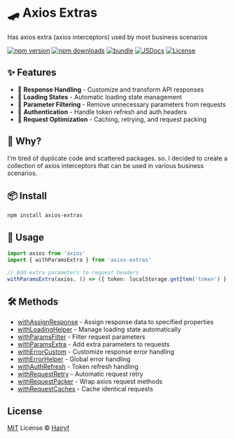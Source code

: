 # 🛹 Axios Extras

Has axios extra (axios interceptors) used by most business scenarios

[![npm version][npm-version-src]][npm-version-href]
[![npm downloads][npm-downloads-src]][npm-downloads-href]
[![bundle][bundle-src]][bundle-href]
[![JSDocs][jsdocs-src]][jsdocs-href]
[![License][license-src]][license-href]

## ✨ Features

- 🔄 **Response Handling** - Customize and transform API responses
- 🚦 **Loading States** - Automatic loading state management
- 🧹 **Parameter Filtering** - Remove unnecessary parameters from requests
- 🔑 **Authentication** - Handle token refresh and auth headers
- 🔁 **Request Optimization** - Caching, retrying, and request packing

## 💬 Why?

I'm tired of duplicate code and scattered packages. so. I decided to create a collection of axios interceptors that can be used in various business scenarios.

## 📦 Install

```bash
npm install axios-extras
```

## 🚀 Usage

```typescript
import axios from 'axios'
import { withParamsExtra } from 'axios-extras'

// Add extra parameters to request headers
withParamsExtra(axios, () => ({ token: localStorage.getItem('token') }), 'headers')
```

## 🛠️ Methods

- [withAssignResponse](src/assign-response/README.md) - Assign response data to specified properties
- [withLoadingHelper](src/loading-helper/README.md) - Manage loading state automatically
- [withParamsFilter](src/params-filter/README.md) - Filter request parameters
- [withParamsExtra](src/params-extra/README.md) - Add extra parameters to requests
- [withErrorCustom](src/error-custom/README.md) - Customize response error handling
- [withErrorHelper](src/error-helper/README.md) - Global error handling
- [withAuthRefresh](src/auth-refresh/README.md) - Token refresh handling
- [withRequestRetry](src/request-retry/README.md) - Automatic request retry
- [withRequestPacker](src/request-packer/README.md) - Wrap axios request methods
- [withRequestCaches](src/request-caches/README.md) - Cache identical requests
## License

[MIT](./LICENSE) License © [Hairyf](https://github.com/hairyf)

<!-- Badges -->

[npm-version-src]: https://img.shields.io/npm/v/axios-extras?style=flat&colorA=080f12&colorB=1fa669
[npm-version-href]: https://npmjs.com/package/axios-extras
[npm-downloads-src]: https://img.shields.io/npm/dm/axios-extras?style=flat&colorA=080f12&colorB=1fa669
[npm-downloads-href]: https://npmjs.com/package/axios-extras
[bundle-src]: https://img.shields.io/bundlephobia/minzip/axios-extras?style=flat&colorA=080f12&colorB=1fa669&label=minzip
[bundle-href]: https://bundlephobia.com/result?p=axios-extras
[license-src]: https://img.shields.io/github/license/hairyf/axios-extras.svg?style=flat&colorA=080f12&colorB=1fa669
[license-href]: https://github.com/hairyf/axios-extras/blob/main/LICENSE
[jsdocs-src]: https://img.shields.io/badge/jsdocs-reference-080f12?style=flat&colorA=080f12&colorB=1fa669
[jsdocs-href]: https://www.jsdocs.io/package/axios-extras

